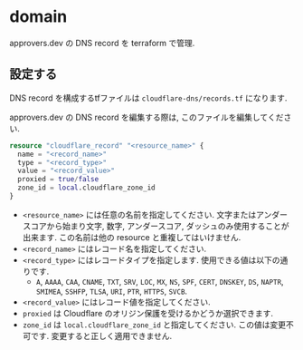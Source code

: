 # domain

approvers.dev の DNS record を terraform で管理.

## 設定する

DNS record を構成するtfファイルは `cloudflare-dns/records.tf` になります.

approvers.dev の DNS record を編集する際は, このファイルを編集してください.

```tf
resource "cloudflare_record" "<resource_name>" {
  name = "<record_name>"
  type = "<record_type>"
  value = "<record_value>"
  proxied = true/false
  zone_id = local.cloudflare_zone_id
}
```

- `<resource_name>` には任意の名前を指定してください. 文字またはアンダースコアから始まり文字, 数字, アンダースコア, ダッシュのみ使用することが出来ます. この名前は他の resource と重複してはいけません.
- `<record_name>` にはレコード名を指定してください.
- `<record_type>` にはレコードタイプを指定します. 使用できる値は以下の通りです.
  - `A`, `AAAA`, `CAA`, `CNAME`, `TXT`, `SRV`, `LOC`, `MX`, `NS`, `SPF`, `CERT`, `DNSKEY`, `DS`, `NAPTR`, `SMIMEA`, `SSHFP`, `TLSA`, `URI`, `PTR`, `HTTPS`, `SVCB`.
- `<record_value>` にはレコード値を指定してください.
- `proxied` は Cloudflare のオリジン保護を受けるかどうか選択できます.
- `zone_id` は `local.cloudflare_zone_id` と指定してください. この値は変更不可です. 変更すると正しく適用できません.
